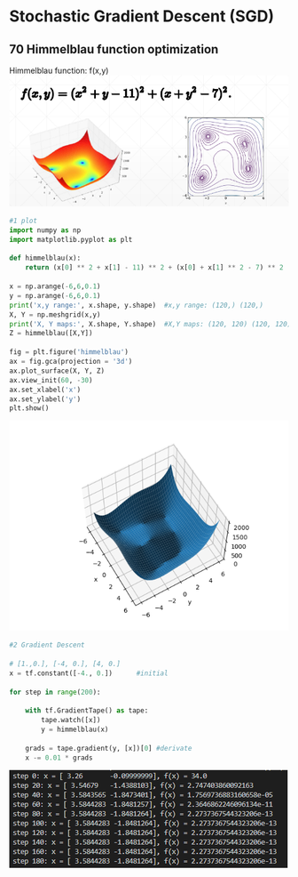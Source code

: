 # Stochastic Gradient Descent (SGD)
## 70 Himmelblau function optimization

Himmelblau function: f(x,y)
![](himmelblau.png)

```py
#1 plot
import numpy as np
import matplotlib.pyplot as plt

def himmelblau(x):
    return (x[0] ** 2 + x[1] - 11) ** 2 + (x[0] + x[1] ** 2 - 7) ** 2

x = np.arange(-6,6,0.1)
y = np.arange(-6,6,0.1)
print('x,y range:', x.shape, y.shape)  #x,y range: (120,) (120,)
X, Y = np.meshgrid(x,y)
print('X, Y maps:', X.shape, Y.shape)  #X,Y maps: (120, 120) (120, 120)
Z = himmelblau([X,Y])

fig = plt.figure('himmelblau')
ax = fig.gca(projection = '3d')
ax.plot_surface(X, Y, Z)
ax.view_init(60, -30)
ax.set_xlabel('x')
ax.set_ylabel('y')
plt.show()

```
![](himmelblau_output.png)

```py
#2 Gradient Descent

# [1.,0.], [-4, 0.], [4, 0.]
x = tf.constant([-4., 0.])      #initial

for step in range(200):
    
    with tf.GradientTape() as tape:
        tape.watch([x])
        y = himmelblau(x)

    grads = tape.gradient(y, [x])[0] #derivate
    x -= 0.01 * grads

```

![](himmelblau_result.png)